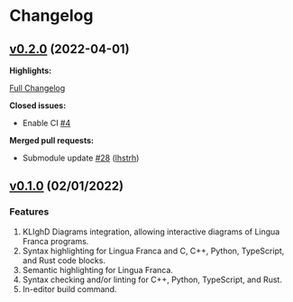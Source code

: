 # Changelog
 
## [v0.2.0](https://github.com/lf-lang/vscode-lingua-franca/tree/v0.2.0) (2022-04-01)

**Highlights:**



[Full Changelog](https://github.com/lf-lang/vscode-lingua-franca/compare/v0.1.0...v0.2.0)

**Closed issues:**

- Enable CI [\#4](https://github.com/lf-lang/vscode-lingua-franca/issues/4)

**Merged pull requests:**

- Submodule update [\#28](https://github.com/lf-lang/vscode-lingua-franca/pull/28) ([lhstrh](https://github.com/lhstrh))

## [v0.1.0](https://github.com/lf-lang/vscode-lingua-franca/tree/v0.1.0) (02/01/2022)

### Features
1. KLIghD Diagrams integration, allowing interactive diagrams of Lingua Franca programs.
1. Syntax highlighting for Lingua Franca and C, C++, Python, TypeScript, and Rust code blocks.
1. Semantic highlighting for Lingua Franca.
1. Syntax checking and/or linting for C++, Python, TypeScript, and Rust.
1. In-editor build command.
